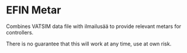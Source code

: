 # EFIN Metar

Combines VATSIM data file with ilmailusää to provide relevant metars for controllers.


There is no guarantee that this will work at any time, use at own risk.